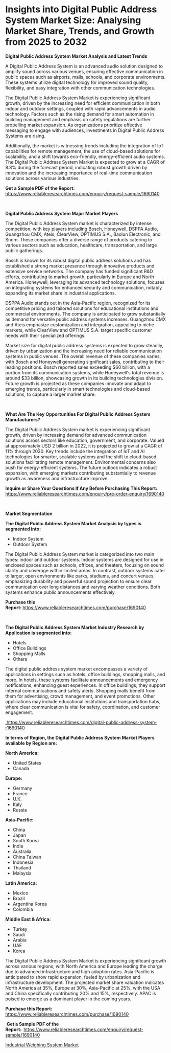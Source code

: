 <p><h1>Insights into Digital Public Address System Market Size: Analysing Market Share, Trends, and Growth from 2025 to 2032</h1></p><p><strong>Digital Public Address System Market Analysis and Latest Trends</strong></p>
<p><p>A Digital Public Address System is an advanced audio solution designed to amplify sound across various venues, ensuring effective communication in public spaces such as airports, malls, schools, and corporate environments. These systems utilize digital technology for improved sound quality, flexibility, and easy integration with other communication technologies.</p><p>The Digital Public Address System Market is experiencing significant growth, driven by the increasing need for efficient communication in both indoor and outdoor settings, coupled with rapid advancements in audio technology. Factors such as the rising demand for smart automation in building management and emphasis on safety regulations are further propelling market expansion. As organizations prioritize effective messaging to engage with audiences, investments in Digital Public Address Systems are rising.</p><p>Additionally, the market is witnessing trends including the integration of IoT capabilities for remote management, the use of cloud-based solutions for scalability, and a shift towards eco-friendly, energy-efficient audio systems. The Digital Public Address System Market is expected to grow at a CAGR of 8.8% during the forecast period, indicating robust growth driven by innovation and the increasing importance of real-time communication solutions across various industries.</p></p>
<p><strong>Get a Sample PDF of the Report:&nbsp;</strong> <a href="https://www.reliableresearchtimes.com/enquiry/request-sample/1690140?utm_campaign=2096&utm_medium=2&utm_source=Github&utm_content=ia&utm_term=19022025&utm_id=digital-public-address-system">https://www.reliableresearchtimes.com/enquiry/request-sample/1690140</a></p>
<p>&nbsp;</p>
<p><strong>Digital Public Address System Major Market Players</strong></p>
<p><p>The Digital Public Address System market is characterized by intense competition, with key players including Bosch, Honeywell, DSPPA Audio, Guangzhou CMX, Ateis, ClearView, OPTIMUS S.A., Baolun Electronic, and Snom. These companies offer a diverse range of products catering to various sectors such as education, healthcare, transportation, and large public gatherings.</p><p>Bosch is known for its robust digital public address solutions and has established a strong market presence through innovative products and extensive service networks. The company has funded significant R&D efforts, contributing to market growth, particularly in Europe and North America. Honeywell, leveraging its advanced technology solutions, focuses on integrating systems for enhanced security and communication, notably expanding its market share in industrial applications.</p><p>DSPPA Audio stands out in the Asia-Pacific region, recognized for its competitive pricing and tailored solutions for educational institutions and commercial environments. The company is anticipated to grow substantially as demand for versatile public address systems increases. Guangzhou CMX and Ateis emphasize customization and integration, appealing to niche markets, while ClearView and OPTIMUS S.A. target specific customer needs with their specialized offerings.</p><p>Market size for digital public address systems is expected to grow steadily, driven by urbanization and the increasing need for reliable communication systems in public venues. The overall revenue of these companies varies, with Bosch and Honeywell generating significant sales, contributing to their leading positions. Bosch reported sales exceeding $60 billion, with a portion from its communication systems, while Honeywell's total revenue is around $33 billion, showcasing growth in its building technologies division. Future growth is projected as these companies innovate and adapt to emerging trends, particularly in smart technologies and cloud-based solutions, to capture a larger market share.</p></p>
<p>&nbsp;</p>
<p><strong>What Are The Key Opportunities For Digital Public Address System Manufacturers?</strong></p>
<p><p>The Digital Public Address System market is experiencing significant growth, driven by increasing demand for advanced communication solutions across sectors like education, government, and corporate. Valued at approximately USD 2 billion in 2022, it is projected to grow at a CAGR of 11% through 2030. Key trends include the integration of IoT and AI technologies for smarter, scalable systems and the shift to cloud-based solutions facilitating remote management. Environmental concerns also push for energy-efficient systems. The future outlook indicates a robust expansion, with emerging markets contributing substantially to revenue growth as awareness and infrastructure improve.</p></p>
<p><strong>Inquire or Share Your Questions If Any Before Purchasing This Report:</strong> <a href="https://www.reliableresearchtimes.com/enquiry/pre-order-enquiry/1690140?utm_campaign=2096&utm_medium=2&utm_source=Github&utm_content=ia&utm_term=19022025&utm_id=digital-public-address-system">https://www.reliableresearchtimes.com/enquiry/pre-order-enquiry/1690140</a></p>
<p>&nbsp;</p>
<p><strong>Market Segmentation</strong></p>
<p><strong>The Digital Public Address System Market Analysis by types is segmented into:</strong></p>
<p><ul><li>Indoor System</li><li>Outdoor System</li></ul></p>
<p><p>The Digital Public Address System market is categorized into two main types: indoor and outdoor systems. Indoor systems are designed for use in enclosed spaces such as schools, offices, and theaters, focusing on sound clarity and coverage within limited areas. In contrast, outdoor systems cater to larger, open environments like parks, stadiums, and concert venues, emphasizing durability and powerful sound projection to ensure clear communication over long distances and varying weather conditions. Both systems enhance public announcements effectively.</p></p>
<p><strong>Purchase this Report:&nbsp;</strong><a href="https://www.reliableresearchtimes.com/purchase/1690140?utm_campaign=2096&utm_medium=2&utm_source=Github&utm_content=ia&utm_term=19022025&utm_id=digital-public-address-system">https://www.reliableresearchtimes.com/purchase/1690140</a></p>
<p>&nbsp;</p>
<p><strong>The Digital Public Address System Market Industry Research by Application is segmented into:</strong></p>
<p><ul><li>Hotels</li><li>Office Buildings</li><li>Shopping Malls</li><li>Others</li></ul></p>
<p><p>The digital public address system market encompasses a variety of applications in settings such as hotels, office buildings, shopping malls, and more. In hotels, these systems facilitate announcements and emergency notifications, enhancing guest experiences. In office buildings, they support internal communications and safety alerts. Shopping malls benefit from them for advertising, crowd management, and event promotions. Other applications may include educational institutions and transportation hubs, where clear communication is vital for safety, coordination, and customer engagement.</p></p>
<p><a href="https://www.reliableresearchtimes.com/digital-public-address-system-r1690140?utm_campaign=2096&utm_medium=2&utm_source=Github&utm_content=ia&utm_term=19022025&utm_id=digital-public-address-system">&nbsp;https://www.reliableresearchtimes.com/digital-public-address-system-r1690140</a></p>
<p><strong>In terms of Region, the Digital Public Address System Market Players available by Region are:</strong></p>
<p>
    <p> <strong> North America: </strong>
        <ul>
            <li>United States</li>
            <li>Canada</li>
        </ul>
        </p> 
    <p> <strong> Europe: </strong>
        <ul>
            <li>Germany</li>
            <li>France</li>
            <li>U.K.</li>
            <li>Italy</li>
            <li>Russia</li>
        </ul>
        </p> 
    <p> <strong> Asia-Pacific: </strong>
        <ul>
            <li>China</li>
            <li>Japan</li>
            <li>South Korea</li>
            <li>India</li>
            <li>Australia</li>
            <li>China Taiwan</li>
            <li>Indonesia</li>
            <li>Thailand</li>
            <li>Malaysia</li>
        </ul>
        </p> 
    <p> <strong> Latin America: </strong>
        <ul>
            <li>Mexico</li>
            <li>Brazil</li>
            <li>Argentina Korea</li>
            <li>Colombia</li>
        </ul>
        </p> 
    <p> <strong> Middle East & Africa: </strong>
        <ul>
            <li>Turkey</li>
            <li>Saudi</li>
            <li>Arabia</li>
            <li>UAE</li>
            <li>Korea</li>
        </ul>
    </p>
    </p>
<p><p>The Digital Public Address System Market is experiencing significant growth across various regions, with North America and Europe leading the charge due to advanced infrastructure and high adoption rates. Asia-Pacific is anticipated to show rapid expansion, fueled by urbanization and infrastructure development. The projected market share valuation indicates North America at 35%, Europe at 30%, Asia-Pacific at 25%, with the USA and China specifically contributing 20% and 15%, respectively. APAC is poised to emerge as a dominant player in the coming years.</p></p>
<p><strong>Purchase this Report: </strong><a href="https://www.reliableresearchtimes.com/purchase/1690140?utm_campaign=2096&utm_medium=2&utm_source=Github&utm_content=ia&utm_term=19022025&utm_id=digital-public-address-system">https://www.reliableresearchtimes.com/purchase/1690140</a></p>
<p>&nbsp;<strong>Get a Sample PDF of the Report:&nbsp;&nbsp;</strong><a href="https://www.reliableresearchtimes.com/enquiry/request-sample/1690140?utm_campaign=2096&utm_medium=2&utm_source=Github&utm_content=ia&utm_term=19022025&utm_id=digital-public-address-system">https://www.reliableresearchtimes.com/enquiry/request-sample/1690140</a></p>
<p><strong></strong></p>
<p><p><a href="https://github.com/NarcisoFerry/Market-Research-Report-List-1/blob/main/industrial-weighing-system-market.md?utm_campaign=2096&utm_medium=2&utm_source=Github&utm_content=ia&utm_term=19022025&utm_id=digital-public-address-system">Industrial Weighing System Market</a></p></p>